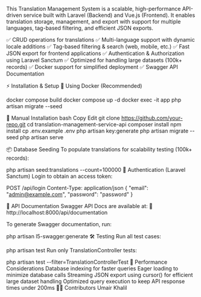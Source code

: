 This Translation Management System is a scalable, high-performance API-driven service built with Laravel (Backend) and Vue.js (Frontend). It enables translation storage, management, and export with support for multiple languages, tag-based filtering, and efficient JSON exports.


✅ CRUD operations for translations
✅ Multi-language support with dynamic locale additions
✅ Tag-based filtering & search (web, mobile, etc.)
✅ Fast JSON export for frontend applications
✅ Authentication & Authorization using Laravel Sanctum
✅ Optimized for handling large datasets (100k+ records)
✅ Docker support for simplified deployment
✅ Swagger API Documentation

⚡ Installation & Setup
🔹 Using Docker (Recommended)

docker compose build
docker compose up -d
docker exec -it app php artisan migrate --seed

🔹 Manual Installation
bash
Copy
Edit
git clone https://github.com/your-repo.git
cd translation-management-service-api
composer install
npm install
cp .env.example .env
php artisan key:generate
php artisan migrate --seed
php artisan serve


📦 Database Seeding
To populate translations for scalability testing (100k+ records):


php artisan seed:translations --count=100000
🔑 Authentication (Laravel Sanctum)
Login to obtain an access token:


POST /api/login
Content-Type: application/json
{
   "email": "admin@example.com",
   "password": "password"
}

📖 API Documentation
Swagger API Docs are available at:
🔗 http://localhost:8000/api/documentation

To generate Swagger documentation, run:


php artisan l5-swagger:generate
🛠 Testing
Run all test cases:


php artisan test
Run only TranslationController tests:


php artisan test --filter=TranslationControllerTest
🚀 Performance Considerations
Database indexing for faster queries
Eager loading to minimize database calls
Streaming JSON export using cursor() for efficient large dataset handling
Optimized query execution to keep API response times under 200ms
👨‍💻 Contributors
Umair Khalil
